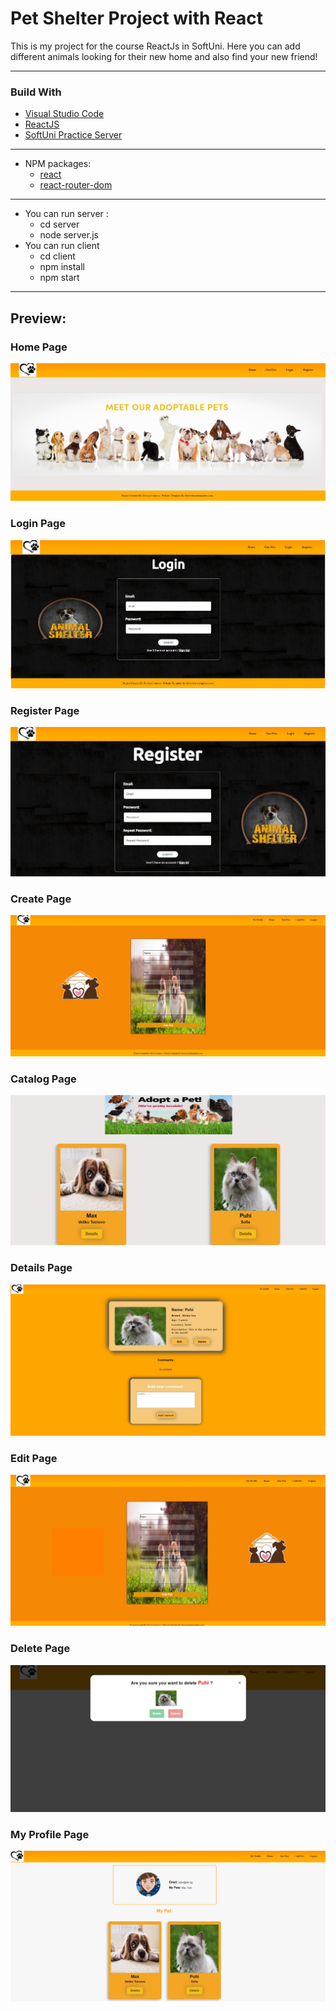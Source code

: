 <h1> Pet Shelter Project with React </h1>


This is my project for the course ReactJs in SoftUni.
Here you can add different animals looking for their new home and also find your new friend!

---
<h3> Build With </h3>

- [Visual Studio Code](https://code.visualstudio.com/ "Visual Studio Code")
- [ReactJS](https://react.dev/)
- [SoftUni Practice Server](https://github.com/softuni-practice-server/softuni-practice-server)
---

- NPM packages:
  - [react](https://www.npmjs.com/package/react "react")
  - [react-router-dom](https://www.npmjs.com/package/react-bootstrap "react-router-dom")

---
- You can run server :
  - cd server
  - node server.js
- You can run client
  - cd client
  - npm install
  - npm start
    
---

<h2> Preview: </h2>

### Home Page
![Home](https://raw.githubusercontent.com/SilviyaIvanova91/pet-shelter-with-react/master/screenshots/homePage.jpg)

### Login Page
![Login](https://raw.githubusercontent.com/SilviyaIvanova91/pet-shelter-with-react/master/screenshots/loginPage.jpg)

### Register Page
![Register](https://raw.githubusercontent.com/SilviyaIvanova91/pet-shelter-with-react/master/screenshots/registerPage.jpg)

### Create Page
![Create](https://raw.githubusercontent.com/SilviyaIvanova91/pet-shelter-with-react/master/screenshots/createPage.jpg)

### Catalog Page
![Catalog](https://raw.githubusercontent.com/SilviyaIvanova91/pet-shelter-with-react/master/screenshots/catalogPage.jpg)

### Details Page
![Details](https://raw.githubusercontent.com/SilviyaIvanova91/pet-shelter-with-react/master/screenshots/detailsPage.jpg)

### Edit Page
![Edit](https://raw.githubusercontent.com/SilviyaIvanova91/pet-shelter-with-react/master/screenshots/editPage.jpg)

### Delete Page
![Delete](https://raw.githubusercontent.com/SilviyaIvanova91/pet-shelter-with-react/master/screenshots/deletePage.jpg)

### My Profile Page
![MyProfile](https://raw.githubusercontent.com/SilviyaIvanova91/pet-shelter-with-react/master/screenshots/myProfilePage.jpg)
